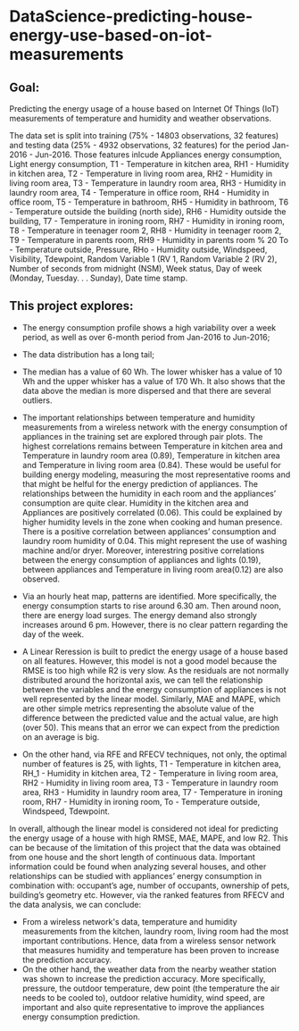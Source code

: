 # DataScience-predicting-house-energy-use-based-on-iot-measurements

## Goal: 

Predicting the energy usage of a house based on Internet Of Things (IoT) measurements of temperature and humidity and weather observations. 

The data set is split into training (75% - 14803 observations, 32 features) and testing data (25% - 4932 observations, 32 features) for the period Jan-2016 - Jun-2016. Those features inlcude Appliances energy consumption,
Light energy consumption, T1 - Temperature in kitchen area, RH1 - Humidity in kitchen area, T2 - Temperature in living room area, RH2 - Humidity in living room area, T3 - Temperature in laundry room area, RH3 - Humidity in laundry room area, T4 - Temperature in office room, RH4 - Humidity in office room, T5 - Temperature in bathroom, RH5 - Humidity in bathroom, T6 - Temperature outside the building
(north side), RH6 - Humidity outside the building, T7 - Temperature in ironing room, RH7 - Humidity in ironing room, T8 - Temperature in teenager room 2, RH8 - Humidity in teenager room 2, T9 - Temperature in parents room, RH9 - Humidity in parents room % 20
To - Temperature outside, Pressure, RHo - Humidity outside, Windspeed, Visibility, Tdewpoint, Random Variable 1 (RV 1, Random Variable 2 (RV 2), Number of seconds from midnight (NSM), Week status, Day of week (Monday, Tuesday. . .
Sunday), Date time stamp.

## This project explores:

- The energy consumption profile shows a high variability over a week period, as well as over 6-month period from Jan-2016 to Jun-2016;

- The data distribution has a long tail;
    
- The median has a value of 60 Wh. The lower whisker has a value of 10 Wh and the upper whisker has a value of 170 Wh. It also shows that the data above the median is more dispersed and that there are several outliers.
    
- The important relationships between temperature and humidity measurements from a wireless network with the energy consumption of appliances in the training set are explored through pair plots. The highest correlations remains between Temperature in kitchen area and Temperature in laundry room area (0.89), Temperature in kitchen area and Temperature in living room area (0.84). These would be useful for building energy modeling, measuring the most representative rooms and that might be helful for the energy prediction of appliances. The relationships between the humidity in each room and the appliances’ consumption are quite clear. Humidity in the kitchen area and Appliances are positively correlated (0.06). This could be explained by higher humidity levels in the zone when cooking and human presence. There is a positive correlation between appliances’ consumption and laundry room humidity of 0.04. This might represent the use of washing machine and/or dryer. Moreover, interestring positive correlations between the energy consumption of appliances and lights (0.19), between appliances and Temperature in living room area(0.12) are also observed. 
    
- Via an hourly heat map, patterns are identified. More specifically, the energy consumption starts to rise around 6.30 am. Then around noon, there are energy load
surges. The energy demand also strongly increases around 6 pm. However, there is no
clear pattern regarding the day of the week.

- A Linear Reression is built to predict the energy usage of a house based on all features. However, this model is not a good model because the RMSE is too high while R2 is very slow. As the residuals are not normally distributed around the horizontal axis, we can tell the relationship between the variables and the energy consumption of appliances is not well represented by the linear model. Similarly, MAE and MAPE, which are other simple metrics representing the absolute value of the difference between the predicted value and the actual value, are high (over 50). This means that an error we can expect from the prediction on an average is big.

- On the other hand, via RFE and RFECV techniques, not only, the optimal number of features is 25, with lights, T1 - Temperature in kitchen area, RH_1 - Humidity in kitchen area, T2 - Temperature in living room area, RH2 - Humidity in living room area, T3 - Temperature in laundry room area, RH3 - Humidity in laundry room area, T7 - Temperature in ironing room, RH7 - Humidity in ironing room, To - Temperature outside, Windspeed, Tdewpoint.

In overall, although the linear model is considered not ideal for predicting the energy usage of a house with high RMSE, MAE, MAPE, and low R2. This can be because of the limitation of this project that the data was obtained from one house and the short length of continuous data. Important information could be found when analyzing several houses, and other relationships can be studied with appliances’ energy consumption in combination with: occupant’s age, number of occupants, ownership of pets, building’s geometry etc. However, via the ranked features from RFECV and the data analysis, we can conclude:
- From a wireless network's data, temperature and humidity measurements from the kitchen, laundry room, living room had the most important contributions. Hence, data from a wireless sensor network that measures humidity and temperature has been proven to increase the prediction accuracy.
- On the other hand, the weather data from the nearby weather station was shown to increase the prediction accuracy. More specifically, pressure, the outdoor temperature, dew point (the temperature the air needs to be cooled to), outdoor relative humidity, wind speed, are important and also quite representative to improve the appliances energy consumption prediction.
